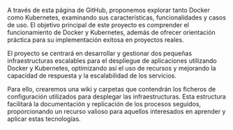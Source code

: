
A través de esta página de GitHub, proponemos explorar tanto Docker como Kubernetes, examinando sus características, funcionalidades y casos de uso. El objetivo principal de este proyecto es comprender el funcionamiento de Docker y Kubernetes, además de ofrecer orientación práctica para su implementación exitosa en proyectos reales.

El proyecto se centrará en desarrollar y gestionar dos pequeñas infraestructuras escalables para el despliegue de aplicaciones utilizando Docker y Kubernetes, optimizando así el uso de recursos y mejorando la capacidad de respuesta y la escalabilidad de los servicios.

Para ello, crearemos una wiki y carpetas que contendrán los ficheros de configuración utilizados para desplegar las infraestructuras. Esta estructura facilitará la documentación y replicación de los procesos seguidos, proporcionando un recurso valioso para aquellos interesados en aprender y aplicar estas tecnologías.
